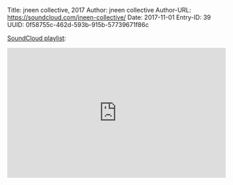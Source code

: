 Title: jneen collective, 2017
Author: jneen collective
Author-URL: https://soundcloud.com/jneen-collective/
Date: 2017-11-01
Entry-ID: 39
UUID: 0f58755c-462d-593b-915b-57739671f86c

[SoundCloud playlist](https://soundcloud.com/jneen-collective/sets/novembeat-2017):

<iframe width="100%" height="300" scrolling="no" frameborder="no" allow="autoplay" src="https://w.soundcloud.com/player/?url=https%3A//api.soundcloud.com/playlists/365157667&color=%23ff5500&auto_play=false&hide_related=false&show_comments=true&show_user=true&show_reposts=false&show_teaser=true&visual=true"></iframe>

